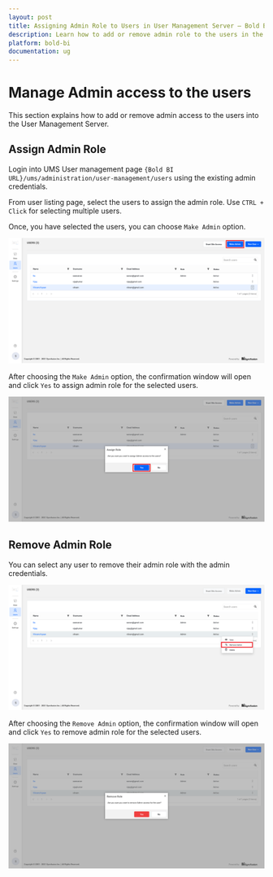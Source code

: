 ```yaml
---
layout: post
title: Assigning Admin Role to Users in User Management Server – Bold BI
description: Learn how to add or remove admin role to the users in the User Management Server of Bold BI deployed in your servers.
platform: bold-bi
documentation: ug
---
```


# Manage Admin access to the users

This section explains how to add or remove admin access to the users into the User Management Server.

## Assign Admin Role

Login into UMS User management page `{Bold BI URL}/ums/administration/user-management/users` using the existing admin credentials.

From user listing page, select the users to assign the admin role. Use `CTRL + Click` for selecting multiple users.

Once, you have selected the users, you can choose `Make Admin` option.

![Select Users from User Management page](/static/assets/embedded/multi-tenancy/images/ums-user-management.png)

After choosing the `Make Admin` option, the confirmation window will open and click `Yes` to assign admin role for the selected users.

![Assign Admin Role Confirmation](/static/assets/embedded/multi-tenancy/images/admin-role-confirmation.png)


## Remove Admin Role

You can select any user to remove their admin role with the admin credentials.

![Admin Users confirmation](/static/assets/embedded/multi-tenancy/images/remove-admin-option.png)

After choosing the `Remove Admin` option, the confirmation window will open and click `Yes` to remove admin role for the selected users.

![Remove Admin Confirmation](/static/assets/embedded/multi-tenancy/images/remove-admin-confirmation.png) 